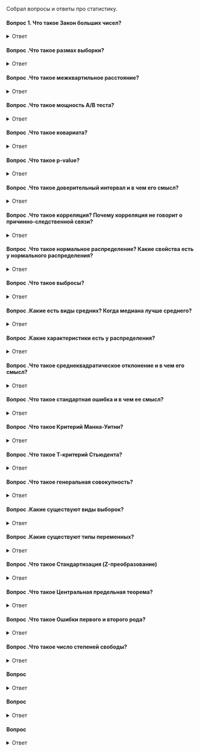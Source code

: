 Собрал вопросы и ответы про статистику.

#### Вопрос 1. Что такое Закон больших чисел?

<details>
<summary>Ответ</summary>
_Закон больших чисел (ЗБЧ)_ гласит, что в большой выборке среднее значение этой выборке будет близко с теоретическому среднему. И чем больше выборка, тем ближе это эмпирическое среднее к теоретическому.
</details>

#### Вопрос .Что такое размах выборки?
<details>
<summary>Ответ</summary>
_Размах выборки_ - это расстояние между максимальным и минимальным значениями выборки.
</details>

#### Вопрос .Что такое межквартильное расстояние? 
<details>
<summary>Ответ</summary>
_Межквартильное расстояние_ - это расстояние между первым и третьим квартилями или между 25 (1 квартиль) и 75 (3 квартиль) процентилями.
</details>

#### Вопрос .Что такое мощность A/B теста?
<details>
<summary>Ответ</summary>
  
_Мощность теста (power)_ - это оценка вероятности обнаружить статистически значимые различия, если они действительно есть.
  
Эта вероятность рассчитывается так: 1 - P (ошибка 2 рода).

_Ошибка второго рода_ - ошибочное принятие H0 гипотезы (что различий между вариантами эксперимента нет). Традиционно для A/B теста порог мощности принимается за 0.8 (80%), т.е. вероятность того, что мы ошибемся, если подтвердится H0 гипотеза - 20%.
Чем больше измерений в A/B тесте, тем больше мощность этого теста. В многочисленные калькуляторы для оценки продолжительности A/B тестов мощность - один из параметров расчета.
</details>

#### Вопрос .Что такое ковариата?
<details>
<summary>Ответ</summary>
  
_Ковариата_ - это метрика, которая коррелирует с целевой метрикой. Метрика может быть измерена до эксперимента и не зависит от других экспериментов. Это может быть какой-то признак - пол, возраст, участие в клубной программе и так далее.
</details>

#### Вопрос .Что такое p-value?
<details>
<summary>Ответ</summary>

_P-value_ - это вероятность получить такое же или большее отклонение от средней (медианной) величины. Или вероятность ошибочно отклонить H0 гипотезу, т.е., что произойдет ошибка 1 рода (ошибочное отклонение H0 гипотезы).
Если p-value меньше порогового значения, нулевая гипотеза H0 может быть отклонена. При A/B тестировании в качестве порогового значения часто используют 0.05, реже используется 0.01.
</details>

#### Вопрос .Что такое доверительный интервал и в чем его смысл?

<details>
<summary>Ответ</summary>

_Доварительный интервал_ - это диапазон значений выборочной совокупности, в который попадает среднее генеральной совокупности с определенной вероятностью.
  
Например, 95% доверительный интервал означает, что в диапазон значений от n1 до n2 с 95% вероятностью попадает среднее значение всей генеральной совокупности. Для нормального распределения это диапазон равняется среднее ± 1,96*σ. Сигма (σ) - это стандартное отклонение.
</details>

#### Вопрос .Что такое корреляция? Почему корреляция не говорит о причинно-следственной связи?

<details>
<summary>Ответ</summary>

_Корреляция_ - это некоторая взаимосвязь между двумя величинами, т.е. изменения этих величин синхронны. Корреляция может бычть прямая и обратная. Кореляция принимает любое значение на отрезке от -1 до 1. Чем ближе значение к 1 (или к -1 соответственно), тем сильнее взаимосвязь между величинами. Чем ближе к 0 - тем взаимосвязь слабее.
  
_Причинно-следственная связь_ - это явление, когда точно известно, что из-за изменения одной величины изменится другая. Например, из-за изменения цены на какое-либо сырье изменится и цена конечного продукта.

При этом приравнивать корреляцию и причинно-следственную связь нельзя, так как причин, по которым может наблюдаться корреляция, множество, среди них будут и те, которые могут быть неизвестны. Есть и просто случайные корреляции. 
</details>

#### Вопрос .Что такое нормальное распределение? Какие свойства есть у нормального распределения?

<details>
<summary>Ответ</summary>

_Нормальное распределение_ - это распределение плотности вероятности, которое имеет колоколообразную форму. Также называется Гауссовым.
  
Нормальное распределение можно заметить везде, где можно получить большое количество измерений - рост и вес людей, размеры листа деревьев и так далее.

Нормальное распределение имеет следующие свойства:

- Колоколообразная форма, левая и правая стороны симметричны от среднего.

- Медиана, моде и среднее очень близки друг к другу.

- Значения, лежащие на одинаковом расстоянии от среднего, имеют равные частоты.

- Доверительные интервалы нормального распределения имеют следующие величины:

o	68.3% значений находятся в пределах ± 1 сигмы от среднего значения;

o	95.4% значений находятся в пределах ± 2 сигмы от среднего значения;

o	99.7% значений находятся в пределах ± 3 сигмы от среднего значения.

Сигма — стандартное отклонение.

График нормального распределения представлен ниже.

![Интервью SQL](https://github.com/TalkoDenis/interviews/blob/main/Statistics/Normal%20Distribution.png)
</details>

#### Вопрос .Что такое выбросы?
<details>
<summary>Ответ</summary>
  
_Выбросы_ - элементы выборки, значительно отличающиеся от других значений выборки.

Другой вариантов определения выбросов:

_Выбросы_ - значения, за пределами полутора межквартильных интервалов от первого и третьего квартилей ≥ Q3 + (1,5 x IQR) и ≤ Q1 − (1,5 x IQR).

Графически можно посмотреть выбросы, построив распределения — гистограммы, боксплот. Пример графика боксплот представлен ниже.

![Интервью SQL](https://github.com/TalkoDenis/interviews/blob/main/Statistics/Boxplot.png)
</details>

#### Вопрос .Какие есть виды средних? Когда медиана лучше среднего?
<details>
<summary>Ответ</summary>
В распределении можно рассчитать несколько видов средних. Основные из них - математическое ожидание, мода, медиана, гармоническое, геометрическое, и др. Основные виды:
  
•	Среднее (математическое ожидание) - среднее значение случайной величины.

•	Мода - наиболее часто встречающееся значение.

•	Медиана - величина в выборке, которая делит выборку пополам. То есть половина значений выборки больше медианы, а половина - меньше.

Если распределение нормальное или близкое к нормальному, значения среднего, моды и медианы будут близки. Если у распределения длинный хвост справа или слева, то медиана и мода будут больше (или соответственно меньше) среднего.

Когда лучше использовать медиану, а не среднее? Медиану лучше использовать, когда распределение скошено, имеет длинный хвост или имеет значительные выбросы. Например, когда необходимо посчитать среднюю зарплату по разнородной выборке, например, по целой стране.
</details>


#### Вопрос .Какие характеристики есть у распределения?
<details>
<summary>Ответ</summary>
У любого распределения есть характеристики, которые его описывают. Основные характеристики:
  
•	Средние: мода, медиана, математическое ожидание

•	Дисперсия

•	Среднеквадратичное отклонение

•	Квартили

•	Межквартильное расстояние

_Мода_ - наиболее часто встречающееся значение.

_Медиана_ - величина в выборке, которая делит выборку пополам. То есть половина значений выборки больше медианы, а половина - меньше.

_Среднее (математическое ожидание)_ - среднее значение случайной величины. Рассчитывается также как сумма произведений всех ее значений на вероятности этих значений.

_Дисперсия случайной величины_ - математическое ожидание квадрата отклонения случайной величины от её математического ожидания. Другими словами _дисперсия_ - средний квадрат отклонений величины от среднего. Это значит, чем больше дисперсия, тем больше разброс значений от среднего. Возводится в квадрат, чтобы избежать отрицательных значений. Обычно обозначается как D.

Рассчитывается по формуле:

![Интервью SQL](https://github.com/TalkoDenis/interviews/blob/main/Statistics/%D0%94%D0%B8%D1%81%D0%BF%D0%B5%D1%80%D1%81%D0%B8%D1%8F%20%D1%81%D0%BB%D1%83%D1%87%D0%B0%D0%B9%D0%BD%D0%BE%D0%B9%20%D0%B2%D0%B5%D0%BB%D0%B8%D1%87%D0%B8%D0%BD%D1%8B.png)

При извлечении корня из дисперсии получается _среднеквадратичное (или стандартное) отклонение_ - показатель того, как сильно измерения отличаются от среднего значения.

_Стандартное отклонение (среднеквадратичное отклонение)_ - это квадратный корень из дисперсии. Т.е. среднее расстояние от значения до среднего.

Обозначается как S (для выборки) или σ (для генеральной совокупности). Рассчитывается по формуле S = √D или по такой формуле:

![Интервью SQL](https://github.com/TalkoDenis/interviews/blob/main/Statistics/%D0%A1%D1%82%D0%B0%D0%BD%D0%B4%D0%B0%D1%80%D1%82%D0%BD%D0%BE%D0%B5%20%D0%BE%D1%82%D0%BA%D0%BB%D0%BE%D0%BD%D0%B5%D0%BD%D0%B8%D0%B5.png)

Со стандартным отклонением связано _правило трех сигм_:
•	на расстоянии 1σ находится 68,26% значений
•	на расстоянии 2σ находится 95,44% значений
•	на расстоянии 3 находится 99,72% значений
И 95% значений находятся в пределах 1,96σ

![Интервью SQL](https://github.com/TalkoDenis/interviews/blob/main/Statistics/%D0%A1%D0%B8%D0%B3%D0%BC%D1%8B.png)

_Квартиль_ переводится как "четверть". Какие существуют квартили:
•	0.25 квантиль - первый (нижний) квартиль
•	0.5 квантиль - второй квартиль, также называется также медианой
•	0.75 квантиль - третий (верхний) квартиль
Разница между третьим и первым квартилями называется межквартильным расстоянием. Другими словами, _межквартильное расстояние_ - это расстояние между первым и третьим квартилями или между 25 (1 квартиль) и 75 (3 квартиль) процентилями.
</details>

#### Вопрос .Что такое среднеквадратическое отклонение и в чем его смысл?

<details>
<summary>Ответ</summary>
_Стандартное отклонение (среднеквадратичное отклонение)_ - это квадратный корень из дисперсии. Т.е. среднее расстояние от значения до среднего.

Обозначается как S (для выборки) или σ (для генеральной совокупности). Рассчитывается по формуле S = √D или по такой формуле:

![Интервью SQL](https://github.com/TalkoDenis/interviews/blob/main/Statistics/%D0%A1%D1%82%D0%B0%D0%BD%D0%B4%D0%B0%D1%80%D1%82%D0%BD%D0%BE%D0%B5%20%D0%BE%D1%82%D0%BA%D0%BB%D0%BE%D0%BD%D0%B5%D0%BD%D0%B8%D0%B5.png)

Со стандартным отклонением связано правило трех сигм:
•	на расстоянии 1σ находится 68,26% значений
•	на расстоянии 2σ находится 95,44% значений
•	на расстоянии 3 находится 99,72% значений
И 95% значений находятся в пределах 1,96σ

![Интервью SQL](https://github.com/TalkoDenis/interviews/blob/main/Statistics/%D0%A1%D0%B8%D0%B3%D0%BC%D1%8B.png)

_Квартиль_ переводится как "четверть". Какие существуют квартили:
•	0.25 квантиль - первый (нижний) квартиль
•	0.5 квантиль - второй квартиль, также называется также медианой
•	0.75 квантиль - третий (верхний) квартиль
Разница между третьим и первым квартилями называется межквартильным расстоянием. Другими словами, _межквартильное расстояние_ - это расстояние между первым и третьим квартилями или между 25 (1 квартиль) и 75 (3 квартиль) процентилями.
</details>

#### Вопрос .Что такое стандартная ошибка и в чем ее смысл?

<details>
<summary>Ответ</summary>
  
_Стандартная ошибка среднего_ измеряет, насколько вероятно расхождение между средним значением выборки по сравнению со средним значением генеральной совокупности.

Рассчитывается по формуле

![Интервью SQL](https://github.com/TalkoDenis/interviews/blob/main/Statistics/%D0%A1%D1%82%D0%B0%D0%BD%D0%B4%D0%B0%D1%80%D1%82%D0%BD%D0%B0%D1%8F%20%D0%BE%D1%88%D0%B8%D0%B1%D0%BA%D0%B0%20%D1%81%D1%80%D0%B5%D0%B4%D0%BD%D0%B5%D0%B3%D0%BE.png)

гд S — стандартная ошибка среднего, n — количество наблюдений в выборке
</details>

#### Вопрос .Что такое Критерий Манна-Уитни?

<details>
<summary>Ответ</summary>
  
_U критерий Манна-Уитни_ - непараметрическая альтернатива т-критерия. Преимущество критерия состоит в том, что критерий Манна-Уитни может работать с ненормально распределенными выборками.

Считается по формуле:

![Интервью SQL](https://github.com/TalkoDenis/interviews/blob/main/Statistics/%D0%9A%D1%80%D0%B8%D1%82%D0%B5%D1%80%D0%B8%D0%B9%20%D0%9C%D0%B0%D0%BD%D0%BD%D0%B0-%D0%A3%D0%B8%D1%82%D0%BD%D0%B8.png)
  
где n1 – объем выборки №1, n2 – объем выборки №2, Tx – большая из двух ранговых сумм, nx – объем максимальной выборки: nx= max(n1, n2).
</details>

#### Вопрос .Что такое Т-критерий Стьюдента?

<details>
<summary>Ответ</summary>

_Т-критерий Стьюдента_ - один из параметрических статистических критериев. Используется для сравнения двух средних. Важное условие использования - распределения должны быть нормальными!
  
Считается по формуле:

![Интервью SQL](https://github.com/TalkoDenis/interviews/blob/main/Statistics/%D0%A2-%D0%BA%D1%80%D0%B8%D1%82%D0%B5%D1%80%D0%B8%D0%B9%20%D0%A1%D1%82%D1%8C%D1%8E%D0%B4%D0%B5%D0%BD%D1%82%D0%B0.png)

где x - средние значения выборок, m - стандартные ошибки выборок.
</details>

#### Вопрос .Что такое генеральная совокупность?

<details>
<summary>Ответ</summary>

_Генеральная совокупность_ - совокупность всех объектов, относительно которых предполагается делать выводы при изучении конкретной задачи. Пример: рост всех людей, живущих в конкретном городе.

Т.к часто очень сложно исследовать все объекты, поэтому из генеральной совокупности берут выборки. Важной характеристикой выборки является её _репрезентативность_. Под репрезентативностью выборки понимается соответствие характеристик выборки характеристикам генеральной совокупности в целом.

</details>

#### Вопрос .Какие существуют виды выборок?

<details>
<summary>Ответ</summary>

1. Вероятностные выборки – при создании таких выборок предполагается, что генеральная совокупность достаточно однородна и все её элементы одинаково доступны.
  
_Простая случайная выборка (simple random sample)_ - случайный набор объектов из генеральной совокупности. Пример: 100 человек, участвующих в спортивных соревнованиях.

_Стратифицированная выборка (stratified sample)_ - перед тем, как случайным образом отобрать объекты из генеральной совокупности, она разбивается на несколько страт (групп). Пример: мужчины 18-25 лет, 36-31, 32-36 и так далее. Потом уже из этих групп случайным образом набирается по N человек.

_Групповая выборка (cluster sample)_ - генеральная совокупность сначала делится на кластеры, при этом подразумевается, что кластеры между собой схожи. Пример: рост жителей Санкт-Петербурга. Жители делятся на районы (Адмиралтейский, Василеостровский и т.д.), а потом случайно отбираются люди из нескольких случайно выбранных районов для исследования.
  
2. Невероятностные выборки – отбор в такой выборке осуществляется не по принципам случайности, а по субъективным критериям – доступности объектов, типичности или равного представительства. Такие выборки могут встречаться, например, в социологических исследованиях. Нужно помнить, что данные, полученные на них обладают меньшей достоверностью.
</details>

#### Вопрос .Какие существуют типы переменных?

<details>
<summary>Ответ</summary>
Есть два типа переменных: количественные и качественные.
  
_Количественные_ – измеренные значения некоторого признака. Бывают непрерывные и дискретные.

_непрерывные количественные переменные_ – могут принимать любое значение на определенном промежутке. Например: рост человека.

_дискретные количественные переменные_ – могут принимать определенные значения. Например: число детей в семье (целые неотрицательные числа, то есть 3.5 ребенка в семье или 1.5 произведённых заводом автомобилей быть не может)
  
_Качественные (номинативные / категориальные)_ – делят объекты на группы. Пример: кодировка пола человека (0 - мужчина, 1 женщина).

Существуют так же _ранговые переменные_ - показывают определённый ранг. Пример: результаты марафона: 1 - прибежал первым, 2 - вторым и так далее. Насколько различаются результаты участников между собой неизвестно, но известен порядок.

Важно отметить, что некоторые переменные, в зависимости от того, в какой шкале они представлены, могут относиться к разным категориям. Одним из таких примеров является переменная возраста. Количественная непрерывная - возраст, измеренный в днях/месяцах/годах. Ранговая переменная - возраст разбит на группы (очень часто встречается в анкетировании) - от 14-17 лет, 18-29 лет и так далее.

</details>

#### Вопрос .Что такое Стандартизация (Z-преобразование)

<details>
<summary>Ответ</summary>
Стандартизация (Z-преобразование) - преобразование, которое позволяет любую шкалу перевести в стандартную Z-шкалу (Z-scores), где среднее значение будет равно нулю, а стандартное отклонение - равняться 1. Форма
распределения при этом не изменится.
  
Таким образом, если из каждого наблюдения в выборке отнять среднее значение и разделить выражение на стандартное отклонение, то получается Z-шкала, где новое среднее станет равно нулю, а дисперсия – единице.

Считается по формуле:

![Интервью SQL](https://github.com/TalkoDenis/interviews/blob/main/Statistics/z-%D0%BF%D1%80%D0%B5%D0%BE%D0%B1%D1%80%D0%B0%D0%B7%D0%BE%D0%B2%D0%B0%D0%BD%D0%B8%D0%B5.png)

</details>

#### Вопрос .Что такое Центральная предельная теорема?

<details>
<summary>Ответ</summary>
  
_Центральные предельные теоремы (ЦПТ)_ - класс теорем в теории вероятностей, утверждающих, что сумма достаточно большого количества слабо зависимых случайных величин, имеющих примерно одинаковые масштабы (ни одно из слагаемых не доминирует, не вносит в сумму определяющего вклада), имеет распределение, близкое к нормальному.

Так как многие случайные величины в приложениях формируются под влиянием нескольких слабо зависимых случайных факторов, их распределение считают нормальным. При этом должно соблюдаться условие, что ни один из факторов не является доминирующим. Центральные предельные теоремы в этих случаях обосновывают применением нормального распределения.
</details>

#### Вопрос .Что такое Ошибки первого и второго рода?

<details>
<summary>Ответ</summary>
  
_Ошибка 1 рода (False positive)_ - это когда отклонили нулевую гипотезу, хотя она была верна (сказали, что есть эффект, когда на деле его нет)

_Ошибка 2 рода (False negative)_ - это когда не отклонили нулевую гипотезу, хотя верна была альтернативная. Другими словами сказали, что эффекта нет, когда на самом деле эффект есть.

Какая из этих ошибок хуже? Зависит от области работы. Например, если диагностируется заболевание, то лучше допустить ошибку 1 рода: лучше сказать пациенту, что он болен, и отправить его на дополнительные исследования, где подтвердится, что с ним всё в порядке. Хуже, если больному пациенту сказать, что он здоров, т.е. пропустить болезнь (другими словами, допустить ошибку 2 рода).

![Интервью SQL](https://github.com/TalkoDenis/interviews/blob/main/Statistics/%D0%9E%D1%88%D0%B8%D0%B1%D0%BA%D0%B0%20%D0%BF%D0%B5%D1%80%D0%B2%D0%BE%D0%B3%D0%BE%20%D0%B8%20%D0%B2%D1%82%D0%BE%D1%80%D0%BE%D0%B3%D0%BE%20%D1%80%D0%BE%D0%B4%D0%B0.jpg)
</details>

#### Вопрос .Что такое число степеней свободы?

<details>
<summary>Ответ</summary>
  
_Число степеней свободы_ - количество элементов, которые могут варьироваться при расчете некоторого статистического показателя.

Например, если есть 10 наблюдений и известно среднее значение по этим 10 наблюдениям, то достаточно знать среднее и только 9 из них, чтобы узнать, чему равен 10 оставшийся элемент. Т.е. у последнего элемента нет никакой возможности варьировать свои значения.

В случае Т-распределения число степеней свободы зависит от количества наблюдений. Важно понимать, сколько элементов информации используется для расчета того или иного показателя. 
</details>




#### Вопрос


<details>
<summary>Ответ</summary>

</details>



#### Вопрос


<details>
<summary>Ответ</summary>

</details>



#### Вопрос


<details>
<summary>Ответ</summary>

</details>

